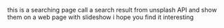 this is a searching page call a search result from unsplash API 
and show them on a web page with slideshow
i hope you find it interesting
